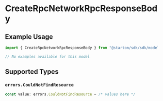 # CreateRpcNetworkRpcResponseBody

## Example Usage

```typescript
import { CreateRpcNetworkRpcResponseBody } from "@starton/sdk/sdk/models/errors";

// No examples available for this model
```

## Supported Types

### `errors.CouldNotFindResource`

```typescript
const value: errors.CouldNotFindResource = /* values here */
```

